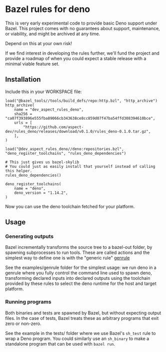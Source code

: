 # Bazel rules for deno

This is very early experimental code to provide basic Deno support under Bazel.
This project comes with no guarantees about support, maintenance, or viability, and might be archived at any time.

Depend on this at your own risk!

If we find interest in developing the rules further, we'll fund the project and provide a roadmap of when
you could expect a stable release with a minimal viable feature set.

## Installation

Include this in your WORKSPACE file:

```starlark
load("@bazel_tools//tools/build_defs/repo:http.bzl", "http_archive")
http_archive(
    name = "dev_aspect_rules_deno",
    sha256 = "ca07f393896e555fba89066cb343638ce8cc859d07f47ba54ffd308394610bce",
    urls = [
        "https://github.com/aspect-dev/rules_deno/releases/download/v0.1.0/rules_deno-0.1.0.tar.gz",
    ],
)

load("@dev_aspect_rules_deno//deno:repositories.bzl", "deno_register_toolchains", "rules_deno_dependencies")

# This just gives us bazel-skylib
# You could just as easily install that yourself instead of calling this helper.
rules_deno_dependencies()

deno_register_toolchains(
    name = "deno",
    deno_version = "1.14.2",
)
```

Now you can use the deno toolchain fetched for your platform.

## Usage

### Generating outputs

Bazel incrementally transforms the source tree to a bazel-out folder, by spawning
subprocesses to run tools. These are called actions and the simplest way to define
one is with the "generic rule" [genrule](https://docs.bazel.build/versions/main/be/general.html#genrule)

See the examples/genrule folder for the simplest usage: we run deno in a genrule
where you fully control the command line used to spawn deno, transforming declared
inputs into declared outputs using the toolchain provided by these rules to select
the deno runtime for the host and target platform.

### Running programs

Both binaries and tests are spawned by Bazel, but without expecting output files.
In the case of tests, Bazel treats these as arbitrary programs that exit zero or non-zero.

See the example in the tests/ folder where we use Bazel's `sh_test` rule to wrap a
Deno program. You could similarly use an `sh_binary` to make a standalone program
that can be used with `bazel run`.
